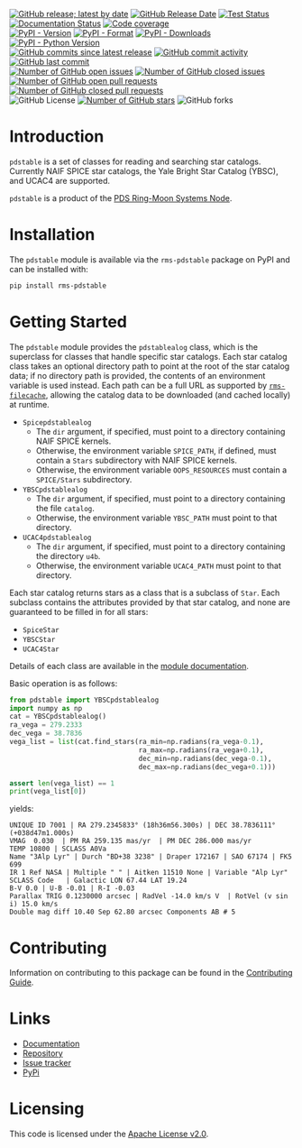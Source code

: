 [![GitHub release; latest by date](https://img.shields.io/github/v/release/SETI/rms-pdstable)](https://github.com/SETI/rms-pdstable/releases)
[![GitHub Release Date](https://img.shields.io/github/release-date/SETI/rms-pdstable)](https://github.com/SETI/rms-pdstable/releases)
[![Test Status](https://img.shields.io/github/actions/workflow/status/SETI/rms-pdstable/run-tests.yml?branch=main)](https://github.com/SETI/rms-pdstable/actions)
[![Documentation Status](https://readthedocs.org/projects/rms-pdstable/badge/?version=latest)](https://rms-pdstable.readthedocs.io/en/latest/?badge=latest)
[![Code coverage](https://img.shields.io/codecov/c/github/SETI/rms-pdstable/main?logo=codecov)](https://codecov.io/gh/SETI/rms-pdstable)
<br />
[![PyPI - Version](https://img.shields.io/pypi/v/rms-pdstable)](https://pypi.org/project/rms-pdstable)
[![PyPI - Format](https://img.shields.io/pypi/format/rms-pdstable)](https://pypi.org/project/rms-pdstable)
[![PyPI - Downloads](https://img.shields.io/pypi/dm/rms-pdstable)](https://pypi.org/project/rms-pdstable)
[![PyPI - Python Version](https://img.shields.io/pypi/pyversions/rms-pdstable)](https://pypi.org/project/rms-pdstable)
<br />
[![GitHub commits since latest release](https://img.shields.io/github/commits-since/SETI/rms-pdstable/latest)](https://github.com/SETI/rms-pdstable/commits/main/)
[![GitHub commit activity](https://img.shields.io/github/commit-activity/m/SETI/rms-pdstable)](https://github.com/SETI/rms-pdstable/commits/main/)
[![GitHub last commit](https://img.shields.io/github/last-commit/SETI/rms-pdstable)](https://github.com/SETI/rms-pdstable/commits/main/)
<br />
[![Number of GitHub open issues](https://img.shields.io/github/issues-raw/SETI/rms-pdstable)](https://github.com/SETI/rms-pdstable/issues)
[![Number of GitHub closed issues](https://img.shields.io/github/issues-closed-raw/SETI/rms-pdstable)](https://github.com/SETI/rms-pdstable/issues)
[![Number of GitHub open pull requests](https://img.shields.io/github/issues-pr-raw/SETI/rms-pdstable)](https://github.com/SETI/rms-pdstable/pulls)
[![Number of GitHub closed pull requests](https://img.shields.io/github/issues-pr-closed-raw/SETI/rms-pdstable)](https://github.com/SETI/rms-pdstable/pulls)
<br />
![GitHub License](https://img.shields.io/github/license/SETI/rms-pdstable)
[![Number of GitHub stars](https://img.shields.io/github/stars/SETI/rms-pdstable)](https://github.com/SETI/rms-pdstable/stargazers)
![GitHub forks](https://img.shields.io/github/forks/SETI/rms-pdstable)

# Introduction

`pdstable` is a set of classes for reading and searching star catalogs. Currently NAIF SPICE
star catalogs, the Yale Bright Star Catalog (YBSC), and UCAC4 are supported.

`pdstable` is a product of the [PDS Ring-Moon Systems Node](https://pds-rings.seti.org).

# Installation

The `pdstable` module is available via the `rms-pdstable` package on PyPI and can be installed with:

```sh
pip install rms-pdstable
```

# Getting Started

The `pdstable` module provides the `pdstablealog` class, which is the superclass for classes
that handle specific star catalogs. Each star catalog class takes an optional directory
path to point at the root of the star catalog data; if no directory path is provided,
the contents of an environment variable is used instead. Each path can be a full URL
as supported by [`rms-filecache`](https://rms-filecache.readthedocs.io/en/latest/),
allowing the catalog data to be downloaded (and cached locally) at runtime.

- `Spicepdstablealog`
  - The `dir` argument, if specified, must point to a directory containing NAIF SPICE
    kernels.
  - Otherwise, the environment variable `SPICE_PATH`, if defined, must contain a `Stars`
    subdirectory with NAIF SPICE kernels.
  - Otherwise, the environment variable `OOPS_RESOURCES` must contain a `SPICE/Stars`
    subdirectory.
- `YBSCpdstablealog`
  - The `dir` argument, if specified, must point to a directory containing the file
    `catalog`.
  - Otherwise, the environment variable `YBSC_PATH` must point to that directory.
- `UCAC4pdstablealog`
  - The `dir` argument, if specified, must point to a directory containing the directory
    `u4b`.
  - Otherwise, the environment variable `UCAC4_PATH` must point to that directory.

Each star catalog returns stars as a class that is a subclass of `Star`. Each subclass
contains the attributes provided by that star catalog, and none are guaranteed to be
filled in for all stars:

- `SpiceStar`
- `YBSCStar`
- `UCAC4Star`

Details of each class are available in the [module documentation](https://rms-pdstable.readthedocs.io/en/latest/module.html).

Basic operation is as follows:

```python
from pdstable import YBSCpdstablealog
import numpy as np
cat = YBSCpdstablealog()
ra_vega = 279.2333
dec_vega = 38.7836
vega_list = list(cat.find_stars(ra_min=np.radians(ra_vega-0.1),
                                ra_max=np.radians(ra_vega+0.1),
                                dec_min=np.radians(dec_vega-0.1),
                                dec_max=np.radians(dec_vega+0.1)))

assert len(vega_list) == 1
print(vega_list[0])
```

yields:

```
UNIQUE ID 7001 | RA 279.2345833° (18h36m56.300s) | DEC 38.7836111° (+038d47m1.000s)
VMAG  0.030  | PM RA 259.135 mas/yr  | PM DEC 286.000 mas/yr
TEMP 10800 | SCLASS A0Va
Name "3Alp Lyr" | Durch "BD+38 3238" | Draper 172167 | SAO 67174 | FK5 699
IR 1 Ref NASA | Multiple " " | Aitken 11510 None | Variable "Alp Lyr"
SCLASS Code   | Galactic LON 67.44 LAT 19.24
B-V 0.0 | U-B -0.01 | R-I -0.03
Parallax TRIG 0.1230000 arcsec | RadVel -14.0 km/s V  | RotVel (v sin i) 15.0 km/s
Double mag diff 10.40 Sep 62.80 arcsec Components AB # 5
```

# Contributing

Information on contributing to this package can be found in the
[Contributing Guide](https://github.com/SETI/rms-pdstable/blob/main/CONTRIBUTING.md).

# Links

- [Documentation](https://rms-pdstable.readthedocs.io)
- [Repository](https://github.com/SETI/rms-pdstable)
- [Issue tracker](https://github.com/SETI/rms-pdstable/issues)
- [PyPi](https://pypi.org/project/rms-pdstable)

# Licensing

This code is licensed under the [Apache License v2.0](https://github.com/SETI/rms-pdstable/blob/main/LICENSE).
